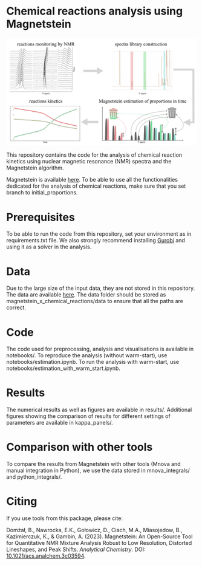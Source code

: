 # Chemical reactions analysis using Magnetstein
![main_workflow_final](https://github.com/BDomzal/magnetstein_x_chemical_reactions/blob/main/main_figure.png)

This repository contains the code for the analysis of chemical reaction kinetics using nuclear magnetic resonance (NMR) spectra and the Magnetstein algorithm. 

Magnetstein is available [here](https://github.com/BDomzal/magnetstein). To be able to use all the functionalities dedicated for the analysis of chemical reactions, make sure that you set branch to initial_proportions.

# Prerequisites

To be able to run the code from this repository, set your environment as in requirements.txt file. We also strongly recommend installing [Gurobi](https://www.gurobi.com/) and using it as a solver in the analysis.

# Data

Due to the large size of the input data, they are not stored in this repository. The data are available [here](https://zenodo.org/records/14814657). The data folder should be stored as magnetstein_x_chemical_reactions/data to ensure that all the paths are correct.

# Code 

The code used for preprocessing, analysis and visualisations is available in notebooks/. To reproduce the analysis (without warm-start), use notebooks/estimation.ipynb. To run the analysis with warm-start, use notebooks/estimation_with_warm_start.ipynb.

# Results

The numerical results as well as figures are available in results/. Additional figures showing the comparison of results for different settings of parameters are available in kappa_panels/.

# Comparison with other tools

To compare the results from Magnetstein with other tools (Mnova and manual integration in Python), we use the data stored in mnova_integrals/ and python_integrals/.

# Citing 

If you use tools from this package, please cite:

Domżał, B., Nawrocka, E.K., Gołowicz, D., Ciach, M.A., Miasojedow, B., Kazimierczuk, K., & Gambin, A. (2023). Magnetstein: An Open-Source Tool for Quantitative NMR Mixture Analysis Robust to Low Resolution, Distorted Lineshapes, and Peak Shifts. _Analytical Chemistry_. DOI: [10.1021/acs.analchem.3c03594](https://doi.org/10.1021/acs.analchem.3c03594).
